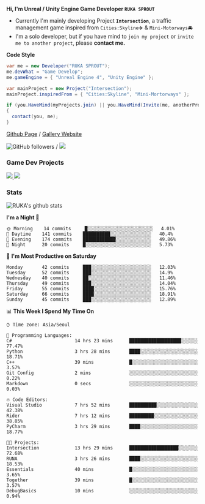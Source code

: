 **Hi, I'm Unreal / Unity Engine Game Developer `RUKA SPROUT`**

- Currently I'm mainly developing Project **`Intersection`**, a traffic management game inspired from `Cities:Skyline`✈️ & `Mini-Motorways`🚘
- I'm a solo developer, but if you have mind to `join my project` or `invite me to another project`, please **contact me.**

**Code Style**

```csharp
var me = new Developer("RUKA SPROUT");
me.devWhat = "Game Develop";
me.gameEngine = { "Unreal Engine 4", "Unity Engine" };
```

```csharp
var mainProject = new Project("Intersection");
mainProject.inspiredFrom = { "Cities:Skyline", "Mini-Mortorways" };

if (you.HaveMind(myProjects.join) || you.HaveMind(Invite(me, anotherProject)))
{
  contact(you, me);
}
```

[Github Page](https://lutca1320.github.io/) / [Gallery Website](https://rukasp.xyz/)

![GitHub followers](https://img.shields.io/github/followers/lutca1320?label=Follow&style=social) / [![](https://img.shields.io/badge/Gmail-lutca1320%40gmail.com-blue)](mailto:lutca1320@gmail.com)

### Game Dev Projects

<a href="https://github.com/lutca1320/Intersection">
  <img src="https://github-readme-stats.vercel.app/api/pin/?username=lutca1320&repo=Intersection" />
</a>
<a href="https://github.com/lutca1320/Together">
  <img src="https://github-readme-stats.vercel.app/api/pin/?username=lutca1320&repo=Together" />
</a>


### Stats

![RUKA's github stats](https://github-readme-stats.vercel.app/api?username=lutca1320&show_icons=true&include_all_commits=true&count_private=true&hide=contribs,prs)

<!--START_SECTION:waka-->
**I'm a Night 🦉** 

```text
🌞 Morning    14 commits     █░░░░░░░░░░░░░░░░░░░░░░░░   4.01% 
🌆 Daytime    141 commits    ██████████░░░░░░░░░░░░░░░   40.4% 
🌃 Evening    174 commits    ████████████░░░░░░░░░░░░░   49.86% 
🌙 Night      20 commits     █░░░░░░░░░░░░░░░░░░░░░░░░   5.73%

```
📅 **I'm Most Productive on Saturday** 

```text
Monday       42 commits     ███░░░░░░░░░░░░░░░░░░░░░░   12.03% 
Tuesday      52 commits     ███░░░░░░░░░░░░░░░░░░░░░░   14.9% 
Wednesday    40 commits     ██░░░░░░░░░░░░░░░░░░░░░░░   11.46% 
Thursday     49 commits     ███░░░░░░░░░░░░░░░░░░░░░░   14.04% 
Friday       55 commits     ████░░░░░░░░░░░░░░░░░░░░░   15.76% 
Saturday     66 commits     ████░░░░░░░░░░░░░░░░░░░░░   18.91% 
Sunday       45 commits     ███░░░░░░░░░░░░░░░░░░░░░░   12.89%

```


📊 **This Week I Spend My Time On** 

```text
⌚︎ Time zone: Asia/Seoul

💬 Programming Languages: 
C#                       14 hrs 23 mins      ███████████████████░░░░░░   77.47% 
Python                   3 hrs 28 mins       ████░░░░░░░░░░░░░░░░░░░░░   18.71% 
C++                      39 mins             █░░░░░░░░░░░░░░░░░░░░░░░░   3.57% 
Git Config               2 mins              ░░░░░░░░░░░░░░░░░░░░░░░░░   0.22% 
Markdown                 0 secs              ░░░░░░░░░░░░░░░░░░░░░░░░░   0.03%

🔥 Code Editors: 
Visual Studio            7 hrs 52 mins       ██████████░░░░░░░░░░░░░░░   42.38% 
Rider                    7 hrs 12 mins       █████████░░░░░░░░░░░░░░░░   38.85% 
PyCharm                  3 hrs 29 mins       ████░░░░░░░░░░░░░░░░░░░░░   18.77%

🐱‍💻 Projects: 
Intersection             13 hrs 29 mins      ██████████████████░░░░░░░   72.68% 
RUNA                     3 hrs 26 mins       ████░░░░░░░░░░░░░░░░░░░░░   18.53% 
Essentials               40 mins             █░░░░░░░░░░░░░░░░░░░░░░░░   3.65% 
Together                 39 mins             █░░░░░░░░░░░░░░░░░░░░░░░░   3.57% 
DebugBasics              10 mins             ░░░░░░░░░░░░░░░░░░░░░░░░░   0.94%

```


<!--END_SECTION:waka-->
